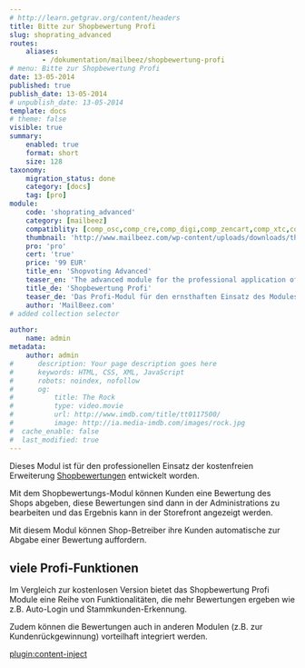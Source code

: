 ```yaml
---
# http://learn.getgrav.org/content/headers
title: Bitte zur Shopbewertung Profi
slug: shoprating_advanced
routes:
    aliases: 
        - /dokumentation/mailbeez/shopbewertung-profi
# menu: Bitte zur Shopbewertung Profi
date: 13-05-2014
published: true
publish_date: 13-05-2014
# unpublish_date: 13-05-2014
template: docs
# theme: false
visible: true
summary:
    enabled: true
    format: short
    size: 128
taxonomy:
    migration_status: done
    category: [docs]
    tag: [pro]
module:
    code: 'shoprating_advanced'
    category: [mailbeez]
    compatiblity: [comp_osc,comp_cre,comp_digi,comp_zencart,comp_xtc,comp_gambio]
    thumbnail: 'http://www.mailbeez.com/wp-content/uploads/downloads/thumbnails/2011/10/icon_322.png'
    pro: 'pro'
    cert: 'true'
    price: '99 EUR'
    title_en: 'Shopvoting Advanced'
    teaser_en: 'The advanced module for the professional application of the "shopvoting" addon'
    title_de: 'Shopbewertung Profi'
    teaser_de: 'Das Profi-Modul für den ernsthaften Einsatz des Modules "Shopbewertung"'
    author: 'MailBeez.com'
# added collection selector

author:
    name: admin
metadata:
    author: admin
#      description: Your page description goes here
#      keywords: HTML, CSS, XML, JavaScript
#      robots: noindex, nofollow
#      og:
#          title: The Rock
#          type: video.movie
#          url: http://www.imdb.com/title/tt0117500/
#          image: http://ia.media-imdb.com/images/rock.jpg
#  cache_enable: false
#  last_modified: true
---
```


Dieses Modul ist für den professionellen Einsatz der kostenfreien Erweiterung [Shopbewertungen](/dokumentation/configbeez/config_shopvoting/) entwickelt worden.

Mit dem Shopbewertungs-Modul können Kunden eine Bewertung des Shops abgeben, diese Bewertungen sind dann in der Administrations zu bearbeiten und das Ergebnis kann in der Storefront angezeigt werden.

Mit diesem Modul können Shop-Betreiber ihre Kunden automatische zur Abgabe einer Bewertung auffordern.

## viele Profi-Funktionen

Im Vergleich zur kostenlosen Version bietet das Shopbewertung Profi Module eine Reihe von Funktionalitäten, die mehr Bewertungen ergeben wie z.B. Auto-Login und Stammkunden-Erkennung.

Zudem können die Bewertungen auch in anderen Modulen (z.B. zur Kundenrückgewinnung) vorteilhaft integriert werden.

[plugin:content-inject](/content_blocks/pro_responsive_template)
